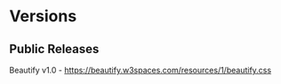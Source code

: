# Versions


## Public Releases
Beautify v1.0 - https://beautify.w3spaces.com/resources/1/beautify.css
